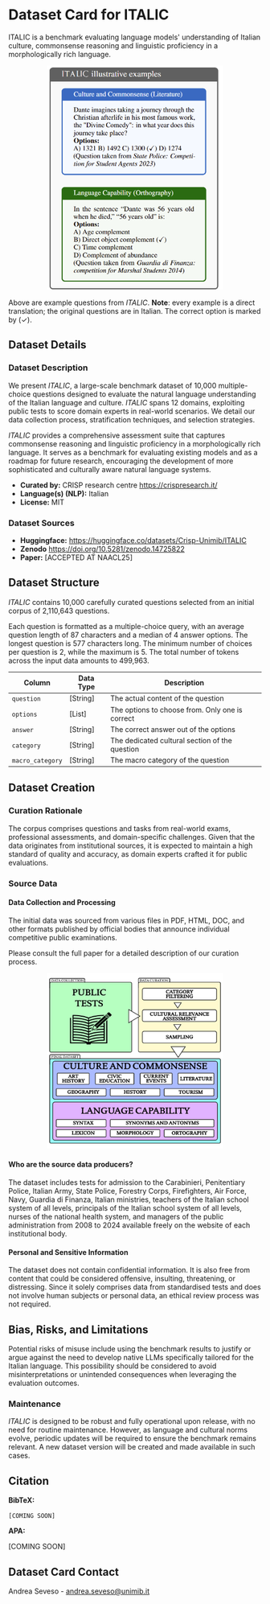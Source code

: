 # Dataset Card for ITALIC

<!-- Provide a quick summary of the dataset. -->

ITALIC is a benchmark evaluating language models' understanding of Italian culture, commonsense reasoning and linguistic proficiency in a morphologically rich language.

<p align="center">
  <img src="./img/examples.png" width="350"/>
</p>

Above are example questions from *ITALIC*. **Note**: every example is a direct translation; the original questions
are in Italian. The correct option is marked by (✓).

## Dataset Details

### Dataset Description

<!-- Provide a longer summary of what this dataset is. -->

We present *ITALIC*, a large-scale benchmark dataset of 10,000 multiple-choice questions designed to evaluate the natural language understanding of the Italian language and culture. 
*ITALIC* spans 12 domains, exploiting public tests to score domain experts in real-world scenarios. 
We detail our data collection process, stratification techniques, and selection strategies. 

*ITALIC* provides a comprehensive assessment suite that captures commonsense reasoning and linguistic proficiency in a morphologically rich language. 
It serves as a benchmark for evaluating existing models and as a roadmap for future research, encouraging the development of more sophisticated and culturally aware natural language systems.

- **Curated by:** CRISP research centre https://crispresearch.it/
- **Language(s) (NLP):** Italian
- **License:** MIT



### Dataset Sources

<!-- Provide the basic links for the dataset. -->

- **Huggingface:** https://huggingface.co/datasets/Crisp-Unimib/ITALIC
- **Zenodo** https://doi.org/10.5281/zenodo.14725822
- **Paper:** [ACCEPTED AT NAACL25]

## Dataset Structure

<!-- This section provides a description of the dataset fields, and additional information about the dataset structure such as criteria used to create the splits, relationships between data points, etc. -->
*ITALIC* contains 10,000 carefully curated questions selected from an initial corpus of 2,110,643 questions. 

Each question is formatted as a multiple-choice query, with an average question length of 87 characters and a median of 4 answer options.
The longest question is 577 characters long. The minimum number of choices per question is 2, while the maximum is 5. 
The total number of tokens across the input data amounts to 499,963.

| Column                 | Data Type     | Description                                                                 |
| ---------------------- | ------------- | --------------------------------------------------------------------------- |
| `question` | [String]   | The actual content of the question |
| `options` | [List]   | The options to choose from. Only one is correct |
| `answer` | [String]   | The correct answer out of the options |
| `category` | [String]   | The dedicated cultural section of the question |
| `macro_category` | [String]   | The macro category of the question |

## Dataset Creation

### Curation Rationale

<!-- Motivation for the creation of this dataset. -->

The corpus comprises questions and tasks from real-world exams, professional assessments, and domain-specific challenges.
Given that the data originates from institutional sources, it is expected to maintain a high standard of quality and accuracy, as domain experts crafted it for public evaluations. 

### Source Data

<!-- This section describes the source data (e.g. news text and headlines, social media posts, translated sentences, ...). -->

#### Data Collection and Processing

<!-- This section describes the data collection and processing process such as data selection criteria, filtering and normalization methods, tools and libraries used, etc. -->
The initial data was sourced from various files in PDF, HTML, DOC, and other formats published by official bodies that announce individual competitive public examinations.

Please consult the full paper for a detailed description of our curation process.

<center><img src="./img/workflow.svg" width="350" height="350" /></center>

#### Who are the source data producers?

<!-- This section describes the people or systems who originally created the data. It should also include self-reported demographic or identity information for the source data creators if this information is available. -->
The dataset includes tests for admission to the Carabinieri, Penitentiary Police, Italian Army, State Police, Forestry Corps, Firefighters, Air Force, Navy, Guardia di Finanza, Italian ministries, teachers of the Italian school system of all levels, principals of the Italian school system of all levels, nurses of the national health system, and managers of the public administration from 2008 to 2024 available freely on the website of each institutional body.

#### Personal and Sensitive Information

<!-- State whether the dataset contains data that might be considered personal, sensitive, or private (e.g., data that reveals addresses, uniquely identifiable names or aliases, racial or ethnic origins, sexual orientations, religious beliefs, political opinions, financial or health data, etc.). If efforts were made to anonymize the data, describe the anonymization process. -->

The dataset does not contain confidential information. 
It is also free from content that could be considered offensive, insulting, threatening, or distressing. Since it solely comprises data from standardised tests and does not involve human subjects or personal data, an ethical review process was not required.

## Bias, Risks, and Limitations

<!-- This section is meant to convey both technical and sociotechnical limitations. -->
Potential risks of misuse include using the benchmark results to justify or argue against the need to develop native LLMs specifically tailored for the Italian language.
This possibility should be considered to avoid misinterpretations or unintended consequences when leveraging the evaluation outcomes.

### Maintenance

*ITALIC* is designed to be robust and fully operational upon release, with no need for routine maintenance. However, as language and cultural norms evolve, periodic updates will be required to ensure the benchmark remains relevant. A new dataset version will be created and made available in such cases.

## Citation

<!-- If there is a paper or blog post introducing the dataset, the APA and Bibtex information for that should go in this section. -->

**BibTeX:**

```
[COMING SOON]
```

**APA:**

[COMING SOON]


## Dataset Card Contact

Andrea Seveso - andrea.seveso@unimib.it
